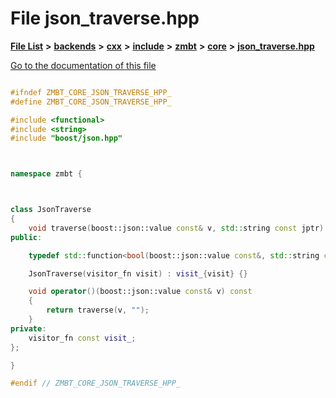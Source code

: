 

# File json\_traverse.hpp

[**File List**](files.md) **>** [**backends**](dir_e0e3bad64fbfd08934d555b945409197.md) **>** [**cxx**](dir_2a0640ff8f8d193383b3226ce9e70e40.md) **>** [**include**](dir_33cabc3ab2bb40d6ea24a24cae2f30b8.md) **>** [**zmbt**](dir_2115e3e51895e4107b806d6d2319263e.md) **>** [**core**](dir_1dfd3566c4a6f6e15f69daa4a04e2d4f.md) **>** [**json\_traverse.hpp**](json__traverse_8hpp.md)

[Go to the documentation of this file](json__traverse_8hpp.md)


```C++

#ifndef ZMBT_CORE_JSON_TRAVERSE_HPP_
#define ZMBT_CORE_JSON_TRAVERSE_HPP_

#include <functional>
#include <string>
#include "boost/json.hpp"



namespace zmbt {



class JsonTraverse
{
    void traverse(boost::json::value const& v, std::string const jptr) const;
public:

    typedef std::function<bool(boost::json::value const&, std::string const)> visitor_fn;

    JsonTraverse(visitor_fn visit) : visit_{visit} {}

    void operator()(boost::json::value const& v) const
    {
        return traverse(v, "");
    }
private:
    visitor_fn const visit_;
};

}

#endif // ZMBT_CORE_JSON_TRAVERSE_HPP_
```


